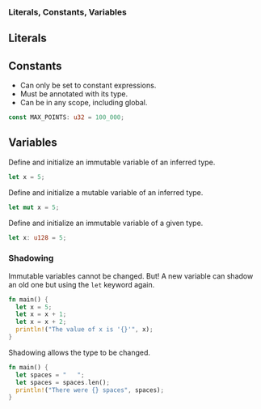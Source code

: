 ### Literals, Constants, Variables

## Literals

## Constants

* Can only be set to constant expressions.
* Must be annotated with its type.
* Can be in any scope, including global.

```rust
const MAX_POINTS: u32 = 100_000;
```

## Variables

Define and initialize an immutable variable of an inferred type.
```rust
let x = 5;
```

Define and initialize a mutable variable of an inferred type.
```rust
let mut x = 5;
```

Define and initialize an immutable variable of a given type.
```rust
let x: u128 = 5;
```

### Shadowing

Immutable variables cannot be changed. But! A new variable can shadow an old one but using the `let` keyword again.
```rust
fn main() {
  let x = 5;
  let x = x + 1;
  let x = x + 2;
  println!("The value of x is '{}'", x);
}
```

Shadowing allows the type to be changed.
```rust
fn main() {
  let spaces = "   ";
  let spaces = spaces.len();
  println!("There were {} spaces", spaces);
}
```